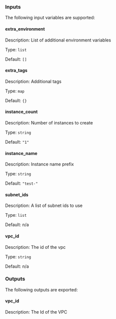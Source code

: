 ### Inputs

The following input variables are supported:

#### extra\_environment

Description: List of additional environment variables

Type: `list`

Default: `[]`

#### extra\_tags

Description: Additional tags

Type: `map`

Default: `{}`

#### instance\_count

Description: Number of instances to create

Type: `string`

Default: `"1"`

#### instance\_name

Description: Instance name prefix

Type: `string`

Default: `"test-"`

#### subnet\_ids

Description: A list of subnet ids to use

Type: `list`

Default: n/a

#### vpc\_id

Description: The id of the vpc

Type: `string`

Default: n/a

### Outputs

The following outputs are exported:

#### vpc\_id

Description: The Id of the VPC
